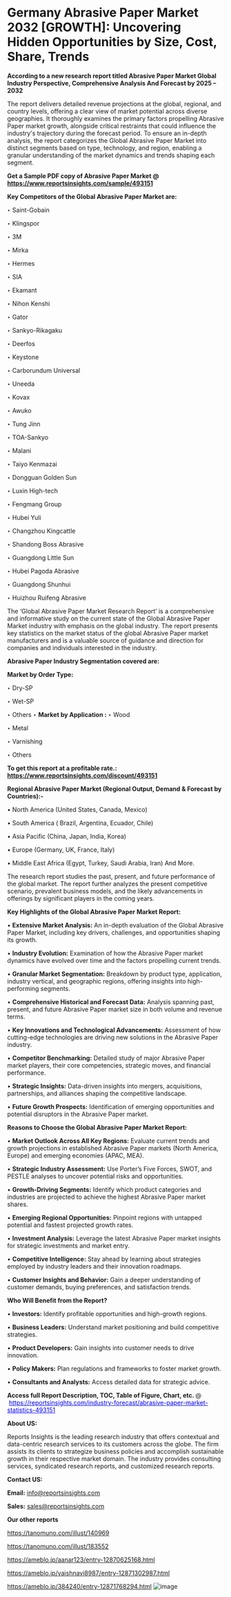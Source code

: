 # Germany Abrasive Paper Market 2032 [GROWTH]: Uncovering Hidden Opportunities by Size, Cost, Share, Trends

<strong>According to a new research report titled Abrasive Paper Market Global Industry Perspective, Comprehensive Analysis And Forecast by 2025 – 2032</strong>

The report delivers detailed revenue projections at the global, regional, and country levels, offering a clear view of market potential across diverse geographies. It thoroughly examines the primary factors propelling Abrasive Paper market growth, alongside critical restraints that could influence the industry's trajectory during the forecast period. To ensure an in-depth analysis, the report categorizes the Global Abrasive Paper Market into distinct segments based on type, technology, and region, enabling a granular understanding of the market dynamics and trends shaping each segment.

<strong>Get a Sample PDF copy of Abrasive Paper Market </strong><strong>@<a href=https://www.reportsinsights.com/sample/493151 style=color:#0000ff;> https://www.reportsinsights.com/sample/493151</a></strong></font>

<strong>Key Competitors of the Global Abrasive Paper Market are:</strong>

‣ Saint-Gobain

‣ Klingspor

‣ 3M

‣ Mirka

‣ Hermes

‣ SIA

‣ Ekamant

‣ Nihon Kenshi

‣ Gator

‣ Sankyo-Rikagaku

‣ Deerfos

‣ Keystone

‣ Carborundum Universal

‣ Uneeda

‣ Kovax

‣ Awuko

‣ Tung Jinn

‣ TOA-Sankyo

‣ Malani

‣ Taiyo Kenmazai

‣ Dongguan Golden Sun

‣ Luxin High-tech

‣ Fengmang Group

‣ Hubei Yuli

‣ Changzhou Kingcattle

‣ Shandong Boss Abrasive

‣ Guangdong Little Sun

‣ Hubei Pagoda Abrasive

‣ Guangdong Shunhui

‣ Huizhou Ruifeng Abrasive

The ‘Global Abrasive Paper Market Research Report’ is a comprehensive and informative study on the current state of the Global Abrasive Paper Market industry with emphasis on the global industry. The report presents key statistics on the market status of the global Abrasive Paper market manufacturers and is a valuable source of guidance and direction for companies and individuals interested in the industry.

<strong>Abrasive Paper Industry Segmentation covered are:</strong>

<strong>Market by Order Type: </strong>

‣ Dry-SP

‣ Wet-SP

‣ Others
‣ 
<strong>Market by Application :</strong>
‣ Wood

‣ Metal

‣ Varnishing

‣ Others

<strong>To get this report at a profitable rate.: <a href=https://www.reportsinsights.com/discount/493151 style=color:#0000ff;>https://www.reportsinsights.com/discount/493151</a></strong></font>

<strong>Regional Abrasive Paper Market (Regional Output, Demand &amp; Forecast by Countries):-</strong>

• North America (United States, Canada, Mexico)

• South America ( Brazil, Argentina, Ecuador, Chile)

• Asia Pacific (China, Japan, India, Korea)

• Europe (Germany, UK, France, Italy)

• Middle East Africa (Egypt, Turkey, Saudi Arabia, Iran) And More.

The research report studies the past, present, and future performance of the global market. The report further analyzes the present competitive scenario, prevalent business models, and the likely advancements in offerings by significant players in the coming years.

<strong>Key Highlights of the Global Abrasive Paper Market Report:</strong>

• <strong>Extensive Market Analysis:</strong> An in-depth evaluation of the Global Abrasive Paper Market, including key drivers, challenges, and opportunities shaping its growth.

• <strong>Industry Evolution:</strong> Examination of how the Abrasive Paper market dynamics have evolved over time and the factors propelling current trends.

• <strong>Granular Market Segmentation:</strong> Breakdown by product type, application, industry vertical, and geographic regions, offering insights into high-performing segments.

• <strong>Comprehensive Historical and Forecast Data:</strong> Analysis spanning past, present, and future Abrasive Paper market size in both volume and revenue terms.

• <strong>Key Innovations and Technological Advancements:</strong> Assessment of how cutting-edge technologies are driving new solutions in the Abrasive Paper industry.

• <strong>Competitor Benchmarking:</strong> Detailed study of major Abrasive Paper market players, their core competencies, strategic moves, and financial performance.

• <strong>Strategic Insights:</strong> Data-driven insights into mergers, acquisitions, partnerships, and alliances shaping the competitive landscape.

• <strong>Future Growth Prospects:</strong> Identification of emerging opportunities and potential disruptors in the Abrasive Paper market.

<strong>Reasons to Choose the Global Abrasive Paper Market Report:</strong>

• <strong>Market Outlook Across All Key Regions:</strong> Evaluate current trends and growth projections in established Abrasive Paper markets (North America, Europe) and emerging economies (APAC, MEA).

• <strong>Strategic Industry Assessment:</strong> Use Porter’s Five Forces, SWOT, and PESTLE analyses to uncover potential risks and opportunities.

• <strong>Growth-Driving Segments:</strong> Identify which product categories and industries are projected to achieve the highest Abrasive Paper market shares.

• <strong>Emerging Regional Opportunities:</strong> Pinpoint regions with untapped potential and fastest projected growth rates.

• <strong>Investment Analysis:</strong> Leverage the latest Abrasive Paper market insights for strategic investments and market entry.

• <strong>Competitive Intelligence:</strong> Stay ahead by learning about strategies employed by industry leaders and their innovation roadmaps.

• <strong>Customer Insights and Behavior:</strong> Gain a deeper understanding of customer demands, buying preferences, and satisfaction trends.

<strong>Who Will Benefit from the Report?</strong>

• <strong>Investors:</strong> Identify profitable opportunities and high-growth regions.

• <strong>Business Leaders:</strong> Understand market positioning and build competitive strategies.

• <strong>Product Developers:</strong> Gain insights into customer needs to drive innovation.

• <strong>Policy Makers:</strong> Plan regulations and frameworks to foster market growth.

• <strong>Consultants and Analysts:</strong> Access detailed data for strategic advice.
</ul>
<strong>Access full Report Description, TOC, Table of Figure, Chart, etc. </strong>@  <a href=https://reportsinsights.com/industry-forecast/abrasive-paper-market-statistics-493151 style=color:#0000ff;>https://reportsinsights.com/industry-forecast/abrasive-paper-market-statistics-493151</a></font>

<strong><strong>About US</strong>:</strong>

Reports Insights is the leading research industry that offers contextual and data-centric research services to its customers across the globe. The firm assists its clients to strategize business policies and accomplish sustainable growth in their respective market domain. The industry provides consulting services, syndicated research reports, and customized research reports.

<strong>Contact US:</strong>

<p class=""""><b>Email:</b> <a href=mailto:info@reportsinsights.com>info@reportsinsights.com</a></p>
<p class=""""><b>Sales:</b> <a href=mailto:sales@reportsinsights.com>sales@reportsinsights.com</a></p>

<strong>Our other reports</strong>

<a href=https://tanomuno.com/illust/140969>https://tanomuno.com/illust/140969</a>

<a href=https://tanomuno.com/illust/183552>https://tanomuno.com/illust/183552</a>

<a href=https://ameblo.jp/aanar123/entry-12870625168.html>https://ameblo.jp/aanar123/entry-12870625168.html</a>

<a href=https://ameblo.jp/vaishnavi8987/entry-12871302987.html>https://ameblo.jp/vaishnavi8987/entry-12871302987.html</a>

<a href=https://ameblo.jp/384240/entry-12871768294.html>https://ameblo.jp/384240/entry-12871768294.html</a>
![image](https://github.com/user-attachments/assets/264a4d20-839f-4c3d-84f4-3772fad5d09c)
